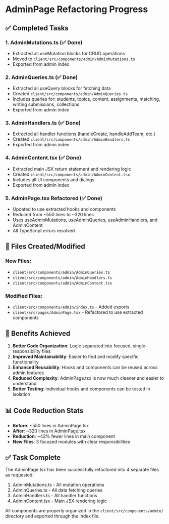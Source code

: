 # AdminPage Refactoring Progress

## ✅ Completed Tasks

### 1. AdminMutations.ts (✅ Done)
- Extracted all useMutation blocks for CRUD operations
- Moved to `client/src/components/admin/AdminMutations.ts`
- Exported from admin index

### 2. AdminQueries.ts (✅ Done)
- Extracted all useQuery blocks for fetching data
- Created `client/src/components/admin/AdminQueries.ts`
- Includes queries for: students, topics, content, assignments, matching, writing submissions, collections
- Exported from admin index

### 3. AdminHandlers.ts (✅ Done)
- Extracted all handler functions (handleCreate, handleAddTeam, etc.)
- Created `client/src/components/admin/AdminHandlers.ts`
- Exported from admin index

### 4. AdminContent.tsx (✅ Done)
- Extracted main JSX return statement and rendering logic
- Created `client/src/components/admin/AdminContent.tsx`
- Includes all UI components and dialogs
- Exported from admin index

### 5. AdminPage.tsx Refactored (✅ Done)
- Updated to use extracted hooks and components
- Reduced from ~550 lines to ~320 lines
- Uses useAdminMutations, useAdminQueries, useAdminHandlers, and AdminContent
- All TypeScript errors resolved

## 📁 Files Created/Modified

### New Files:
- `client/src/components/admin/AdminQueries.ts`
- `client/src/components/admin/AdminHandlers.ts`
- `client/src/components/admin/AdminContent.tsx`

### Modified Files:
- `client/src/components/admin/index.ts` - Added exports
- `client/src/pages/AdminPage.tsx` - Refactored to use extracted components

## 🎯 Benefits Achieved

1. **Better Code Organization**: Logic separated into focused, single-responsibility files
2. **Improved Maintainability**: Easier to find and modify specific functionality
3. **Enhanced Reusability**: Hooks and components can be reused across admin features
4. **Reduced Complexity**: AdminPage.tsx is now much cleaner and easier to understand
5. **Better Testing**: Individual hooks and components can be tested in isolation

## 📊 Code Reduction Stats

- **Before**: ~550 lines in AdminPage.tsx
- **After**: ~320 lines in AdminPage.tsx
- **Reduction**: ~42% fewer lines in main component
- **New Files**: 3 focused modules with clear responsibilities

## ✅ Task Complete

The AdminPage.tsx has been successfully refactored into 4 separate files as requested:
1. AdminMutations.ts - All mutation operations
2. AdminQueries.ts - All data fetching queries
3. AdminHandlers.ts - All handler functions
4. AdminContent.tsx - Main JSX rendering logic

All components are properly organized in the `client/src/components/admin/` directory and exported through the index file.
